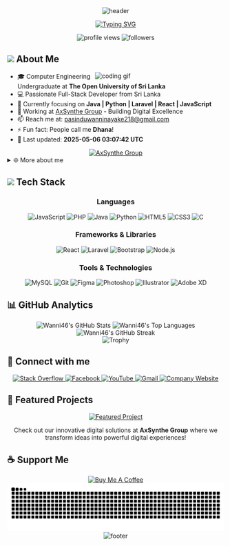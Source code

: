 <div align="center">
  <img src="https://capsule-render.vercel.app/api?type=waving&color=0047AB&customColorList=0,2,2,5,30&height=200&section=header&text=Pasindu%20D.%20Wanninayake&fontSize=50&fontAlignY=35&animation=fadeIn&fontColor=ffffff" alt="header" />

  [![Typing SVG](https://readme-typing-svg.herokuapp.com?font=Fira+Code&size=30&duration=3000&pause=1000&color=FFD700&center=true&vCenter=true&width=600&lines=Welcome+to+my+profile;Full-Stack+Developer;Graphic+Designer;Computer+Engineering+Student)](https://git.io/typing-svg)

  <img src="https://komarev.com/ghpvc/?username=Wanni46&label=Profile%20views&color=0047AB&style=for-the-badge" alt="profile views" />
  <img src="https://img.shields.io/github/followers/Wanni46?style=for-the-badge&logo=github&color=0047AB" alt="followers" />
</div>

## <img src="https://media.giphy.com/media/hvRJCLFzcasrR4ia7z/giphy.gif" width="30"> About Me

<img align="right" width="300" src="https://github.com/abhisheknaiidu/abhisheknaiidu/blob/master/code.gif?raw=true" alt="coding gif" />

- 🎓 Computer Engineering Undergraduate at **The Open University of Sri Lanka**
- 💻 Passionate Full-Stack Developer from Sri Lanka
- 🌱 Currently focusing on **Java | Python | Laravel | React | JavaScript**
- 🏢 Working at [AxSynthe Group](https://www.axsynthegroup.me) - Building Digital Excellence
- 📫 Reach me at: [pasinduwanninayake218@gmail.com](mailto:pasinduwanninayake218@gmail.com)
- ⚡ Fun fact: People call me **Dhana**!
- 📅 Last updated: **2025-05-06 03:07:42 UTC**

<div align="center">
  <a href="https://www.axsynthegroup.me" target="_blank">
    <img width="450" src="https://img.shields.io/badge/AxSynthe%20Group-Visit%20Our%20Digital%20Innovation%20Hub-0047AB?style=for-the-badge&logo=googlechrome&logoColor=white&labelColor=000000" alt="AxSynthe Group" />
  </a>
</div>

<details>
  <summary>🌐 More about me</summary>
  <br>
  <p>
    I'm passionate about creating efficient, user-friendly web applications and constantly exploring new technologies to expand my skillset. With a solid foundation in both frontend and backend development, I enjoy tackling challenging projects that push my abilities to new heights.
  </p>
</details>

## <img src="https://media.giphy.com/media/iY8CRBdQXODJSCERIr/giphy.gif" width="30"> Tech Stack

<div align="center">
  
  ### Languages
  ![JavaScript](https://img.shields.io/badge/-JavaScript-F7DF1E?style=for-the-badge&logo=javascript&logoColor=black)
  ![PHP](https://img.shields.io/badge/-PHP-777BB4?style=for-the-badge&logo=php&logoColor=white)
  ![Java](https://img.shields.io/badge/-Java-ED8B00?style=for-the-badge&logo=openjdk&logoColor=white)
  ![Python](https://img.shields.io/badge/-Python-3776AB?style=for-the-badge&logo=python&logoColor=white)
  ![HTML5](https://img.shields.io/badge/-HTML5-E34F26?style=for-the-badge&logo=html5&logoColor=white)
  ![CSS3](https://img.shields.io/badge/-CSS3-1572B6?style=for-the-badge&logo=css3&logoColor=white)
  ![C](https://img.shields.io/badge/-C-A8B9CC?style=for-the-badge&logo=c&logoColor=white)

  ### Frameworks & Libraries
  ![React](https://img.shields.io/badge/-React-61DAFB?style=for-the-badge&logo=react&logoColor=black)
  ![Laravel](https://img.shields.io/badge/-Laravel-FF2D20?style=for-the-badge&logo=laravel&logoColor=white)
  ![Bootstrap](https://img.shields.io/badge/-Bootstrap-7952B3?style=for-the-badge&logo=bootstrap&logoColor=white)
  ![Node.js](https://img.shields.io/badge/-Node.js-339933?style=for-the-badge&logo=nodedotjs&logoColor=white)

  ### Tools & Technologies
  ![MySQL](https://img.shields.io/badge/-MySQL-4479A1?style=for-the-badge&logo=mysql&logoColor=white)
  ![Git](https://img.shields.io/badge/-Git-F05032?style=for-the-badge&logo=git&logoColor=white)
  ![Figma](https://img.shields.io/badge/-Figma-F24E1E?style=for-the-badge&logo=figma&logoColor=white)
  ![Photoshop](https://img.shields.io/badge/-Photoshop-31A8FF?style=for-the-badge&logo=adobephotoshop&logoColor=white)
  ![Illustrator](https://img.shields.io/badge/-Illustrator-FF9A00?style=for-the-badge&logo=adobeillustrator&logoColor=white)
  ![Adobe XD](https://img.shields.io/badge/-Adobe%20XD-FF61F6?style=for-the-badge&logo=adobexd&logoColor=white)
</div>

## 📊 GitHub Analytics

<div align="center">
  <img height="170em" src="https://github-readme-stats.vercel.app/api?username=Wanni46&show_icons=true&theme=tokyonight&hide_border=true&count_private=true&title_color=0047AB&icon_color=0047AB" alt="Wanni46's GitHub Stats" />
  <img height="170em" src="https://github-readme-stats.vercel.app/api/top-langs/?username=Wanni46&layout=compact&theme=tokyonight&hide_border=true&langs_count=6&title_color=0047AB" alt="Wanni46's Top Languages" />
</div>

<div align="center">
  <img src="https://github-readme-streak-stats.herokuapp.com/?user=Wanni46&theme=tokyonight&hide_border=true&ring=0047AB&fire=0047AB&currStreakLabel=0047AB" alt="Wanni46's GitHub Streak" />
</div>

<div align="center">
  <img src="https://github-profile-trophy.vercel.app/?username=Wanni46&theme=nord&column=7&no-frame=true&no-bg=true" alt="Trophy" />
</div>

## 🔗 Connect with me

<div align="center">
  <a href="https://stackoverflow.com/users/30434740" target="_blank">
    <img src="https://img.shields.io/badge/-Stack%20Overflow-FE7A16?style=for-the-badge&logo=stackoverflow&logoColor=white" alt="Stack Overflow" />
  </a>
  <a href="https://fb.com/dhananjayawanninayake.wanninayake" target="_blank">
    <img src="https://img.shields.io/badge/-Facebook-1877F2?style=for-the-badge&logo=facebook&logoColor=white" alt="Facebook" />
  </a>
  <a href="https://www.youtube.com/c/@mintrack" target="_blank">
    <img src="https://img.shields.io/badge/-YouTube-FF0000?style=for-the-badge&logo=youtube&logoColor=white" alt="YouTube" />
  </a>
  <a href="mailto:pasinduwanninayake218@gmail.com" target="_blank">
    <img src="https://img.shields.io/badge/-Gmail-EA4335?style=for-the-badge&logo=gmail&logoColor=white" alt="Gmail" />
  </a>
  <a href="https://www.axsynthegroup.me" target="_blank">
    <img src="https://img.shields.io/badge/-AxSynthe%20Group-0047AB?style=for-the-badge&logo=ethereum&logoColor=white" alt="Company Website" />
  </a>
</div>

## 🚀 Featured Projects

<div align="center">
  <a href="https://www.axsynthegroup.me" target="_blank">
    <img src="https://github-readme-stats.vercel.app/api/pin/?username=Wanni46&repo=Wanni46&theme=tokyonight&hide_border=true&title_color=0047AB&icon_color=0047AB" alt="Featured Project" />
  </a>
  <p>Check out our innovative digital solutions at <b>AxSynthe Group</b> where we transform ideas into powerful digital experiences!</p>
</div>

## ☕ Support Me

<div align="center">
  <a href="https://www.buymeacoffee.com/dhananjaya_46">
    <img src="https://img.shields.io/badge/-Buy%20Me%20A%20Coffee-FFDD00?style=for-the-badge&logo=buymeacoffee&logoColor=black" alt="Buy Me A Coffee" />
  </a>
</div>

<div align="center">
  <picture>
    <source media="(prefers-color-scheme: dark)" srcset="https://raw.githubusercontent.com/Wanni46/Wanni46/output/github-contribution-grid-snake-dark.svg" />
    <source media="(prefers-color-scheme: light)" srcset="https://raw.githubusercontent.com/Wanni46/Wanni46/output/github-contribution-grid-snake.svg" />
    <img alt="github-snake" src="https://raw.githubusercontent.com/Wanni46/Wanni46/output/github-contribution-grid-snake.svg" />
  </picture>
</div>

<div align="center">
  <img src="https://capsule-render.vercel.app/api?type=waving&color=0047AB&customColorList=0,2,2,5,30&height=100&section=footer" alt="footer" />
</div>
